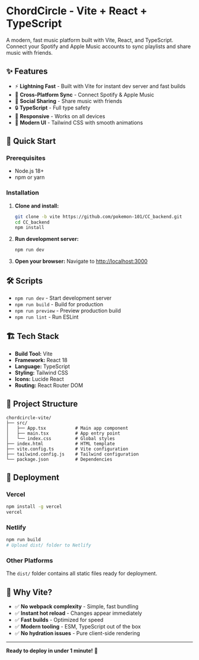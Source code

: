 # ChordCircle - Vite + React + TypeScript

A modern, fast music platform built with Vite, React, and TypeScript. Connect your Spotify and Apple Music accounts to sync playlists and share music with friends.

## ✨ Features

- ⚡ **Lightning Fast** - Built with Vite for instant dev server and fast builds
- 🎵 **Cross-Platform Sync** - Connect Spotify & Apple Music
- 👥 **Social Sharing** - Share music with friends  
- 🔒 **TypeScript** - Full type safety
- 📱 **Responsive** - Works on all devices
- 🎨 **Modern UI** - Tailwind CSS with smooth animations

## 🚀 Quick Start

### Prerequisites
- Node.js 18+ 
- npm or yarn

### Installation

1. **Clone and install:**
   ```bash
   git clone -b vite https://github.com/pokemon-101/CC_backend.git
   cd CC_backend
   npm install
   ```

2. **Run development server:**
   ```bash
   npm run dev
   ```

3. **Open your browser:**
   Navigate to [http://localhost:3000](http://localhost:3000)

## 🛠️ Scripts

- `npm run dev` - Start development server
- `npm run build` - Build for production
- `npm run preview` - Preview production build
- `npm run lint` - Run ESLint

## 🏗️ Tech Stack

- **Build Tool:** Vite
- **Framework:** React 18
- **Language:** TypeScript
- **Styling:** Tailwind CSS
- **Icons:** Lucide React
- **Routing:** React Router DOM

## 📁 Project Structure

```
chordcircle-vite/
├── src/
│   ├── App.tsx           # Main app component
│   ├── main.tsx          # App entry point
│   └── index.css         # Global styles
├── index.html            # HTML template
├── vite.config.ts        # Vite configuration
├── tailwind.config.js    # Tailwind configuration
└── package.json          # Dependencies
```

## 🚀 Deployment

### Vercel
```bash
npm install -g vercel
vercel
```

### Netlify
```bash
npm run build
# Upload dist/ folder to Netlify
```

### Other Platforms
The `dist/` folder contains all static files ready for deployment.

## 🎯 Why Vite?

- ✅ **No webpack complexity** - Simple, fast bundling
- ✅ **Instant hot reload** - Changes appear immediately
- ✅ **Fast builds** - Optimized for speed
- ✅ **Modern tooling** - ESM, TypeScript out of the box
- ✅ **No hydration issues** - Pure client-side rendering

---

**Ready to deploy in under 1 minute!** 🚀